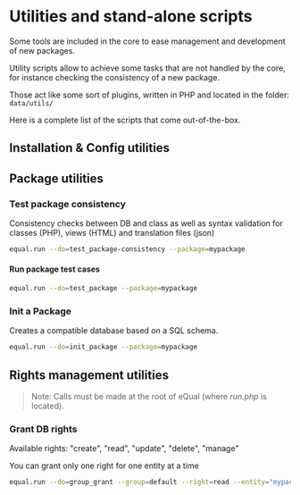 # Utilities and stand-alone scripts

Some tools are included in the core to ease management and development of new packages.


Utility scripts allow to achieve some tasks that are not handled by the core, for instance checking the consistency of a new package.

Those act like some sort of plugins, written in PHP and located in the folder: `data/utils/`


Here is a complete list of the scripts that come out-of-the-box.



## Installation & Config utilities



## Package utilities



### Test package consistency

Consistency checks between DB and class as well as syntax validation for
classes (PHP), views (HTML) and translation files (json)


```bash
equal.run --do=test_package-consistency --package=mypackage
```

#### Run package test cases

```bash
equal.run --do=test_package --package=mypackage
```


### Init a Package
Creates a compatible database based on a SQL schema.

```bash
equal.run --do=init_package --package=mypackage
```





## Rights management utilities

>  Note: Calls must be made at the root of eQual (where *run.php* is located).

### Grant DB rights

Available rights: "create", "read", "update", "delete", "manage"

You can grant only one right for one entity at a time

```bash
equal.run --do=group_grant --group=default --right=read --entity="mypackage\MyObject"
```








